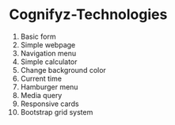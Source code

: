 # Cognifyz-Technologies
1) Basic form
2) Simple webpage
3) Navigation menu
4) Simple calculator
5) Change background color
6) Current time
7) Hamburger menu
8) Media query
9) Responsive cards
10) Bootstrap grid system
